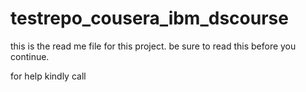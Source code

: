 # testrepo_cousera_ibm_dscourse

this is the read me file for this project.
be sure to read this before you continue.

for help
kindly call
